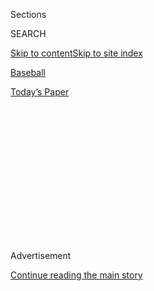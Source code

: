 <div id="app">

<div>

<div>

<div>

<div class="NYTAppHideMasthead css-1q2w90k e1suatyy0">

<div class="section css-ui9rw0 e1suatyy2">

<div class="css-eph4ug er09x8g0">

<div class="css-6n7j50">

</div>

<span class="css-1dv1kvn">Sections</span>

<div class="css-10488qs">

<span class="css-1dv1kvn">SEARCH</span>

</div>

[Skip to content](#site-content)[Skip to site
index](#site-index)

</div>

<div id="masthead-section-label" class="css-1wr3we4 eaxe0e00">

[Baseball](https://www.nytimes3xbfgragh.onion/section/sports/baseball)

</div>

<div class="css-10698na e1huz5gh0">

</div>

</div>

<div id="masthead-bar-one" class="section hasLinks css-15hmgas e1csuq9d3">

<div class="css-uqyvli e1csuq9d0">

</div>

<div class="css-1uqjmks e1csuq9d1">

</div>

<div class="css-9e9ivx">

[](https://myaccount.nytimes3xbfgragh.onion/auth/login?response_type=cookie&client_id=vi)

</div>

<div class="css-1bvtpon e1csuq9d2">

[Today’s
Paper](https://www.nytimes3xbfgragh.onion/section/todayspaper)

</div>

</div>

</div>

</div>

<div data-aria-hidden="false">

<div id="site-content" data-role="main">

<div>

<div class="css-1aor85t" style="opacity:0.000000001;z-index:-1;visibility:hidden">

<div class="css-1hqnpie">

<div class="css-epjblv">

<span class="css-17xtcya">[Baseball](/section/sports/baseball)</span><span class="css-x15j1o">|</span><span class="css-fwqvlz">The
Nationals Beat the Astros. They Still Feel
Overshadowed.</span>

</div>

<div class="css-k008qs">

<div class="css-1iwv8en">

<span class="css-18z7m18"></span>

<div>

</div>

</div>

<span class="css-1n6z4y">https://nyti.ms/2wkR9mr</span>

<div class="css-1705lsu">

<div class="css-4xjgmj">

<div class="css-4skfbu" data-role="toolbar" data-aria-label="Social Media Share buttons, Save button, and Comments Panel with current comment count" data-testid="share-tools">

  - 
  - 
  - 
  - 
    
    <div class="css-6n7j50">
    
    </div>

  - 

</div>

</div>

</div>

</div>

</div>

</div>

<div class="css-13pd83m">

</div>

<div id="top-wrapper" class="css-1sy8kpn">

<div id="top-slug" class="css-l9onyx">

Advertisement

</div>

[Continue reading the main
story](#after-top)

<div class="ad top-wrapper" style="text-align:center;height:100%;display:block;min-height:250px">

<div id="top" class="place-ad" data-position="top" data-size-key="top">

</div>

</div>

<div id="after-top">

</div>

</div>

<div>

<div id="sponsor-wrapper" class="css-1hyfx7x">

<div id="sponsor-slug" class="css-19vbshk">

Supported by

</div>

[Continue reading the main
story](#after-sponsor)

<div id="sponsor" class="ad sponsor-wrapper" style="text-align:center;height:100%;display:block">

</div>

<div id="after-sponsor">

</div>

</div>

<div class="css-186x18t">

on baseball

</div>

<div class="css-1vkm6nb ehdk2mb0">

# The Nationals Beat the Astros. They Still Feel Overshadowed.

</div>

“It’s disappointing that becomes the talk of the off-season,” Stephen
Strasburg said of the Astros and their sign-stealing scandal.

<div class="css-79elbk" data-testid="photoviewer-wrapper">

<div class="css-z3e15g" data-testid="photoviewer-wrapper-hidden">

</div>

<div class="css-1a48zt4 ehw59r15" data-testid="photoviewer-children">

![<span class="css-16f3y1r e13ogyst0" data-aria-hidden="true">The
Nationals were relatively unbothered for their first workout of 2020,
with most of the news media focusing on the Houston Astros next
door.</span><span class="css-cnj6d5 e1z0qqy90" itemprop="copyrightHolder"><span class="css-1ly73wi e1tej78p0">Credit...</span><span><span>Rhona
Wise/USA Today Sports, via
Reuters</span></span></span>](https://static01.graylady3jvrrxbe.onion/images/2020/02/14/sports/14kepner-nats1/merlin_168878490_63db8878-2a1c-4eae-a99c-c93c6ff74320-articleLarge.jpg?quality=75&auto=webp&disable=upscale)

</div>

</div>

<div class="css-18e8msd">

<div class="css-vp77d3 epjyd6m0">

<div class="css-1baulvz">

By [<span class="css-1baulvz last-byline" itemprop="name">Tyler
Kepner</span>](https://www.nytimes3xbfgragh.onion/by/tyler-kepner)

</div>

</div>

  - 
    
    <div class="css-ld3wwf e16638kd2">
    
    Feb. 15,
    2020
    
    </div>

  - 
    
    <div class="css-4xjgmj">
    
    <div class="css-d8bdto" data-role="toolbar" data-aria-label="Social Media Share buttons, Save button, and Comments Panel with current comment count" data-testid="share-tools">
    
      - 
      - 
      - 
      - 
        
        <div class="css-6n7j50">
        
        </div>
    
      - 
    
    </div>
    
    </div>

</div>

</div>

<div class="section meteredContent css-1r7ky0e" name="articleBody" itemprop="articleBody">

<div class="css-1fanzo5 StoryBodyCompanionColumn">

<div class="css-53u6y8">

WEST PALM BEACH, Fla. — The clocks in the Washington Nationals’ spring
training clubhouse do more than tell time. They are branded with an
image of [the Commissioner’s
Trophy](https://www.nytimes3xbfgragh.onion/interactive/2019/11/02/sports/world-series-trophy.html),
reminding all who pass through that the Nationals are the reigning World
Series champions.

The Houston Astros, who train on the other side of the complex, are not
— but their sign-stealing scandal has consumed the sport.

The neighbors are a bit annoyed.

“It’s disappointing that becomes the talk of the off-season,” said
Stephen Strasburg, the Nationals pitcher who beat Houston twice in the
World Series last fall. “Heck, we went out there and beat ’em.

“But I think in a way that’s probably a good thing, because it kind of
upsets a lot of us here in the clubhouse, because we did something
really special and that gets overshadowed because some guys were
cheating. That’s something they’ve got to live with.”

</div>

</div>

<div class="css-1fanzo5 StoryBodyCompanionColumn">

<div class="css-53u6y8">

The Nationals were [the first team ever to win four road
games](https://www.nytimes3xbfgragh.onion/2019/10/30/sports/baseball/world-series-home-teams.html)
in a World Series. Now the feat seems even more astonishing because it
happened at Minute Maid Park, which the Astros used as a laboratory for
subterfuge while winning a title in 2017.

Did Houston cheat last year, too? Officially, the commissioner’s report
made no such finding, but the Nationals are not convinced. Catcher Kurt
Suzuki told The Washington Post he heard whistling from the Astros’
dugout during the World Series, just as the Yankees claimed in the
American League Championship Series. The Nationals changed signs
furiously in Houston, with each pitcher tucking a card inside his cap
that listed five sets of signals.

“They are a good team, for sure, but we thought something was going on,”
said starter Patrick Corbin, who [won Game 7 in
relief](https://www.nytimes3xbfgragh.onion/2019/10/30/sports/nationals-astros-game-7.html).
“We didn’t know exactly what it was, but there was a reason we did
multiple signs with no one on and mixed them up as best we could. I
think if they were doing stuff in ’17 and ’18, they continued it into
’19. They didn’t have any punishment.”

Now the Astros have been punished — with the loss of draft picks, a $5
million fine, and suspensions for General Manager Jeff Luhnow and
Manager A.J. Hinch, who were then fired by the owner Jim Crane. But the
players avoided discipline altogether, and [their apologies on Thursday
largely rang
hollow](https://www.nytimes3xbfgragh.onion/2020/02/13/sports/baseball/astros-cheating-apologies.html)
to their peers.

</div>

</div>

<div class="css-79elbk" data-testid="photoviewer-wrapper">

<div class="css-z3e15g" data-testid="photoviewer-wrapper-hidden">

</div>

<div class="css-1a48zt4 ehw59r15" data-testid="photoviewer-children">

![<span class="css-16f3y1r e13ogyst0" data-aria-hidden="true">Nationals
General Manager Mike Rizzo, right, with Manager Dave Martinez at the
team’s spring training facility in West Palm
Beach. </span><span class="css-cnj6d5 e1z0qqy90" itemprop="copyrightHolder"><span class="css-1ly73wi e1tej78p0">Credit...</span><span>Rhona
Wise/USA Today Sports, via
Reuters</span></span>](https://static01.graylady3jvrrxbe.onion/images/2020/02/14/sports/14kepner-nats2/merlin_168877647_21f77ab5-a04a-4eb5-8eba-5a1c902778c7-articleLarge.jpg?quality=75&auto=webp&disable=upscale)

</div>

</div>

<div class="css-1fanzo5 StoryBodyCompanionColumn">

<div class="css-53u6y8">

Mike Rizzo, the Nationals’ general manager, was especially bothered that
Crane would not admit his team had cheated in 2017.[Crane
acknowledged](https://www.nytimes3xbfgragh.onion/2020/02/13/sports/baseball/astros-scandal-players.html?action=click&module=RelatedLinks&pgtype=Article)
that the Astros “broke the rules” but refused to use the more emphatic
synonym.

</div>

</div>

<div class="css-1fanzo5 StoryBodyCompanionColumn">

<div class="css-53u6y8">

“Somebody’s got to say the word over there: *cheated*,” Rizzo said.
“That’s important to me.”

Rizzo clearly noticed the contrast in attention on Thursday, when his
pitchers and catchers practiced for the first time as champions. He saw
lots of Nationals players but few national reporters — yet the Astros’
side was bustling.

“Opening day 2020, there’s 50 media people here and 47 were at the
Houston Astros, who cheated to win a World Series, and there were three
of them here with the current, reigning world champions,” Rizzo said.
“And that’s not right.”

While the Astros try to rehabilitate their image, the Nationals’ new
challenge is to become the first team to repeat as champions since the
2000 Yankees. This is the longest stretch in major league history
without a repeat World Series winner, and the Nationals must try without
[third baseman Anthony
Rendon](https://www.nytimes3xbfgragh.onion/2019/10/31/sports/world-series-anthony-rendon-nationals.html),
who left for a seven-year, $245 million contract with the Los Angeles
Angels.

“The way I combat that is we got Stephen Strasburg back,” Manager Dave
Martinez said. “I’m talking about getting another edge, and this year,
for me, it’s run prevention.”

The top prospect Carter Kieboom, 22, should take over at third base, but
it is hard to expect him to match Rendon’s production. To prevent more
runs, the Nationals expect to have a better bullpen, with Will Harris
arriving from Houston as a free agent and the relievers acquired last
summer — Daniel Hudson, Hunter Strickland and Roenis Elias — back for a
full season.

The rotation, as usual, is Washington’s biggest strength; Max Scherzer,
Strasburg, Corbin and Anibal Sanchez combined to go 54-28 with a 3.33
earned run average last year, with clutch performances in October.
Strasburg — whose new contract is identical to Rendon’s — emphasized the
Nationals’ integrity on Friday in a clear brushback pitch to the
Astros.

</div>

</div>

<div class="css-79elbk" data-testid="photoviewer-wrapper">

<div class="css-z3e15g" data-testid="photoviewer-wrapper-hidden">

</div>

<div class="css-1a48zt4 ehw59r15" data-testid="photoviewer-children">

<div class="css-1xdhyk6 erfvjey0">

<span class="css-1ly73wi e1tej78p0">Image</span>

<div class="css-zjzyr8">

<div data-testid="lazyimage-container" style="height:257.77777777777777px">

</div>

</div>

</div>

<span class="css-16f3y1r e13ogyst0" data-aria-hidden="true">Max Scherzer
and the rest of the Nationals’ starting pitchers give them a formidable
rotation again in
2020.</span><span class="css-cnj6d5 e1z0qqy90" itemprop="copyrightHolder"><span class="css-1ly73wi e1tej78p0">Credit...</span><span>Jeff
Roberson/Associated Press</span></span>

</div>

</div>

<div class="css-1fanzo5 StoryBodyCompanionColumn">

<div class="css-53u6y8">

“A lot of us in here are high-character guys who put in a lot of work,
and we want to do it the right way,” he said. “And that’s what makes it
more special, knowing that, regardless of if there was any funny
business going on, we controlled what we could control. We prepared for
it, and we did what was necessary to make it as even a playing field as
possible.”

He added: “Someday I’m going to hopefully have some grandkids and sit
down and talk to them about the experience of the World Series and not
really feel ashamed of it at all.”

When they rewind the hands of their commemorative clocks, then, the
Nationals will do it with a clear conscience. To them, their title is
clean and the Astros’ is dirty — but they cannot escape the stench
wafting over from their spring training neighbors.

“We did it with character and dignity and did it the right way, so we
feel good about that,” Rizzo said. “The thing that pains me the most is
it puts a black cloud over the sport that I love, and that’s not right.”

</div>

</div>

<div>

</div>

</div>

<div>

</div>

<div>

</div>

<div>

</div>

<div>

<div id="bottom-wrapper" class="css-1ede5it">

<div id="bottom-slug" class="css-l9onyx">

Advertisement

</div>

[Continue reading the main
story](#after-bottom)

<div id="bottom" class="ad bottom-wrapper" style="text-align:center;height:100%;display:block;min-height:90px">

</div>

<div id="after-bottom">

</div>

</div>

</div>

</div>

</div>

## Site Index

<div>

</div>

## Site Information Navigation

  - [© <span>2020</span> <span>The New York Times
    Company</span>](https://help.nytimes3xbfgragh.onion/hc/en-us/articles/115014792127-Copyright-notice)

<!-- end list -->

  - [NYTCo](https://www.nytco.com/)
  - [Contact
    Us](https://help.nytimes3xbfgragh.onion/hc/en-us/articles/115015385887-Contact-Us)
  - [Work with us](https://www.nytco.com/careers/)
  - [Advertise](https://nytmediakit.com/)
  - [T Brand Studio](http://www.tbrandstudio.com/)
  - [Your Ad
    Choices](https://www.nytimes3xbfgragh.onion/privacy/cookie-policy#how-do-i-manage-trackers)
  - [Privacy](https://www.nytimes3xbfgragh.onion/privacy)
  - [Terms of
    Service](https://help.nytimes3xbfgragh.onion/hc/en-us/articles/115014893428-Terms-of-service)
  - [Terms of
    Sale](https://help.nytimes3xbfgragh.onion/hc/en-us/articles/115014893968-Terms-of-sale)
  - [Site
    Map](https://spiderbites.nytimes3xbfgragh.onion)
  - [Help](https://help.nytimes3xbfgragh.onion/hc/en-us)
  - [Subscriptions](https://www.nytimes3xbfgragh.onion/subscription?campaignId=37WXW)

</div>

</div>

</div>

</div>
